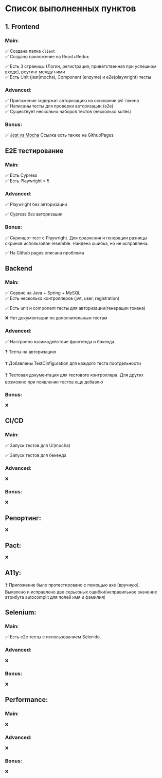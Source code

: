 # Список выполненных пунктов

## 1. Frontend
 
### Main:
✅ Создана папка `client`  
✅ Создано приложение на React+Redux

✅ Есть 3 страницы (Логин, регистрация, приветственная при успешном входе), роутинг между ними   
✅ Есть Unit (jest|mocha), Component (enzyme) и e2e(playwright) тесты

### Advanced:
✅ Приложение содержит авторизацию на основании jwt токена  
✅ Написаны тесты для проверки авторизации (e2e)  
✅ Существует нескольно наборов тестов (несколько suites)  

### Bonus:
✅ [Jest vs Mocha](https://docs.google.com/document/d/1ulTE9VyNpwI2yN60doqlsrUM3ugssI3IxJV3HlQqFOY/edit?usp=sharing) Ссылка есть также на GithubPages

## Е2Е тестирование

### Main:
✅ Есть Cypress  
✅ Есть Playwright > 5

### Advanced:
✅  Playwright без авторизации

✅  Cypress без авторизации

### Bonus:
✅ Скриншот тест с Playwright. Для сравнения и генерации разницы скринов использован resemble. Найдена ошибка, но не исправлена.

✅ На Github pages описана проблема

## Backend

### Main:
✅ Сервис на Java + Spring + MySQL  
✅ Есть несколько контроллеров (jwt, user, registration)

✅ Ecть unit и component тесты для авторизации(генерации токена)

❌ Нет документации по дополнительным тестам  

### Advanced:
✅ Настроено взаимодействие фронтенда и бэкенда 

❓ Тесты на авторизацию

❓ Добавлены TestCinfiguration для каждого теста поотдельности

❓ Тестовая документация для тестового контроллера. Для других возможно при появлении тестов еще добавлю  

### Bonus:
❌

## CI/CD

### Main:
✅ Запуск тестов для UI(mocha)

✅ Запуск тестов для бекенда

### Advanced:
❌

### Bonus:
❌

## Репортинг:
❌

## Pact:
❌

## A11y:
❓ Приложение было протестировано с помощью axe (вручную). Выявлено и исправлено две серьезных ошибки(неправильное значение атрибута autocomplit для полей имя и фамилия)

## Selenium:

### Main:
✅ Есть e2e тесты с использованием Selenide.

### Advanced:
❌

### Bonus:
❌

## Performance:

### Main:
❌ 

### Advanced:
❌

### Bonus:
❌
